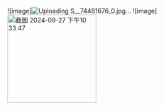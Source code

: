 ![image]![Uploading S__74481676_0.jpg…]()
![image]<img width="200" alt="截圖 2024-09-27 下午10 33 47" src="https://github.com/user-attachments/assets/600a6daa-b976-43f2-a2f9-8cdc5e6dc2e6">
